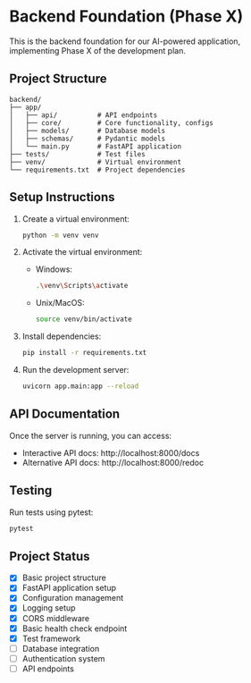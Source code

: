 # Backend Foundation (Phase X)

This is the backend foundation for our AI-powered application, implementing Phase X of the development plan.

## Project Structure

```
backend/
├── app/
│   ├── api/          # API endpoints
│   ├── core/         # Core functionality, configs
│   ├── models/       # Database models
│   ├── schemas/      # Pydantic models
│   └── main.py       # FastAPI application
├── tests/            # Test files
├── venv/             # Virtual environment
└── requirements.txt  # Project dependencies
```

## Setup Instructions

1. Create a virtual environment:
   ```bash
   python -m venv venv
   ```

2. Activate the virtual environment:
   - Windows:
     ```bash
     .\venv\Scripts\activate
     ```
   - Unix/MacOS:
     ```bash
     source venv/bin/activate
     ```

3. Install dependencies:
   ```bash
   pip install -r requirements.txt
   ```

4. Run the development server:
   ```bash
   uvicorn app.main:app --reload
   ```

## API Documentation

Once the server is running, you can access:
- Interactive API docs: http://localhost:8000/docs
- Alternative API docs: http://localhost:8000/redoc

## Testing

Run tests using pytest:
```bash
pytest
```

## Project Status

- [x] Basic project structure
- [x] FastAPI application setup
- [x] Configuration management
- [x] Logging setup
- [x] CORS middleware
- [x] Basic health check endpoint
- [x] Test framework
- [ ] Database integration
- [ ] Authentication system
- [ ] API endpoints 